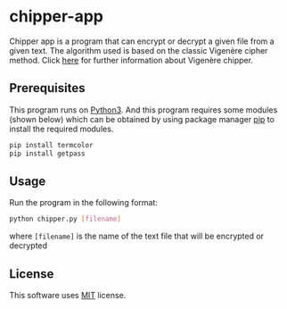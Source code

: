 # chipper-app

Chipper app is a program that can encrypt or decrypt a given file from a given text. The algorithm used is based on the classic Vigenère cipher method. Click [here](https://en.wikipedia.org/wiki/Vigenère_cipher) for further information about Vigenère chipper.

## Prerequisites
This program runs on [Python3](https://www.python.org/downloads/). And this program requires some modules (shown below) which can be obtained by using package manager [pip](https://pip.pypa.io/en/stable/) to install the required modules.

```bash
pip install termcolor
pip install getpass
```
## Usage
Run the program in the following format:
```bash
python chipper.py [filename]
```
where ```[filename]``` is the name of the text file that will be encrypted or decrypted

## License
This software uses [MIT](https://choosealicense.com/licenses/mit/) license.
